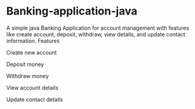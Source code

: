 # Banking-application-java
A simple java Banking Application for account management with features like create account, deposit, withdraw, view details, and update contact information.
Features

Create new account

Deposit money

Withdraw money

View account details

Update contact details
